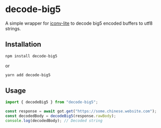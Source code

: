 # decode-big5

A simple wrapper for [iconv-lite](https://github.com/ashtuchkin/iconv-lite) to decode big5 encoded buffers to utf8 strings.

## Installation

```bash
npm install decode-big5
```

or

```bash
yarn add decode-big5
```

## Usage

```ts
import { decodeBig5 } from "decode-big5";

const response = await got.get("https://some.chinese.website.com");
const decodedBody = decodeBig5(response.rawBody);
console.log(decodedBody); // Decoded string
```
